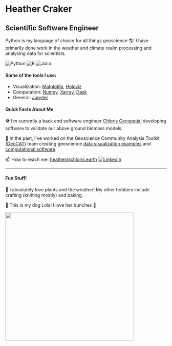 # Heather Craker

## Scientific Software Engineer

<!--
**hCraker/hCraker** is a ✨ _special_ ✨ repository because its `README.md` (this file) appears on your GitHub profile.

Here are some ideas to get you started:

- 🔭 I’m currently working on ...
- 🌱 I’m currently learning ...
- 👯 I’m looking to collaborate on ...
- 🤔 I’m looking for help with ...
- 💬 Ask me about ...
- 📫 How to reach me: ...
- 😄 Pronouns: ...
- ⚡ Fun fact: ...
-->
Python is my language of choice for all things geoscience 🌎! I have primarily done work in the weather and climate realm processing and analysing data for scientists.

![Python](https://img.shields.io/badge/python-3670A0?style=for-the-badge&logo=python&logoColor=ffdd54)  ![R](https://img.shields.io/badge/r-%23276DC3.svg?style=for-the-badge&logo=r&logoColor=white)  ![Julia](https://img.shields.io/badge/-Julia-9558B2?style=for-the-badge&logo=julia&logoColor=white)


#### Some of the tools I use:
- Visualization: [Matplotlib](https://matplotlib.org/), [Holoviz](https://holoviz.org/)
- Computation: [Numpy](https://numpy.org/), [Xarray](https://docs.xarray.dev/en/stable/), [Dask](https://www.dask.org/) 
- General: [Jupyter](https://jupyter.org/try)


#### Quick Facts About Me
🛠️ I’m currently a back end software engineer [Chloris Geospatial](https://www.chloris.earth/) developing software to validate our above ground biomass models.

🦕 In the past, I've worked on the Geoscience Community Analysis Toolkit ([GeoCAT](geocat.ucar.edu)) team creating geoscience [data visualization examples](https://geocat-examples.readthedocs.io/en/latest/index.html) and [computational software](https://geocat-comp.readthedocs.io/en/stable/).

📫 How to reach me: heather@chloris.earth [![LinkedIn](https://img.shields.io/badge/linkedin-%230077B5.svg?style=for-the-badge&logo=linkedin&logoColor=white)](https://www.linkedin.com/in/heather-craker)

-----
#### Fun Stuff!
🌱 I absolutely love plants and the weather! My other hobbies include crafting (knitting mostly) and baking.

🐶 This is my dog Lola! I love her bunches 🥰

<img src=https://github.com/hCraker/hCraker/assets/42781301/2eff4b94-cb27-494b-b5e0-2835f11767ee height=400/>



<!--
<p align="center">
   <img width="75%" src="https://github-readme-streak-stats.herokuapp.com/?user=hCraker&theme=material-palenight" />   
</p>
-->
